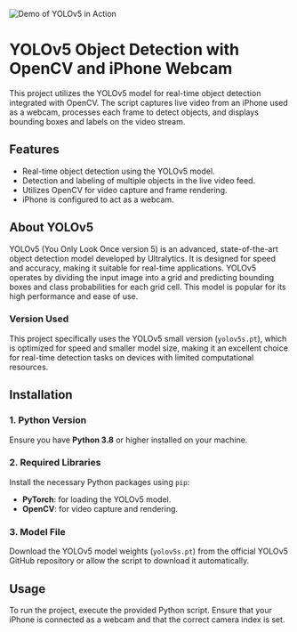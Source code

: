 ![Demo of YOLOv5 in Action](video.gif)




# **YOLOv5 Object Detection with OpenCV and iPhone Webcam**


This project utilizes the YOLOv5 model for real-time object detection integrated with OpenCV. The script captures live video from an iPhone used as a webcam, processes each frame to detect objects, and displays bounding boxes and labels on the video stream.

## **Features**
- Real-time object detection using the YOLOv5 model.
- Detection and labeling of multiple objects in the live video feed.
- Utilizes OpenCV for video capture and frame rendering.
- iPhone is configured to act as a webcam.

## **About YOLOv5**
YOLOv5 (You Only Look Once version 5) is an advanced, state-of-the-art object detection model developed by Ultralytics. It is designed for speed and accuracy, making it suitable for real-time applications. YOLOv5 operates by dividing the input image into a grid and predicting bounding boxes and class probabilities for each grid cell. This model is popular for its high performance and ease of use.

### **Version Used**
This project specifically uses the YOLOv5 small version (`yolov5s.pt`), which is optimized for speed and smaller model size, making it an excellent choice for real-time detection tasks on devices with limited computational resources.


## **Installation**

### **1. Python Version**
Ensure you have **Python 3.8** or higher installed on your machine.

### **2. Required Libraries**
Install the necessary Python packages using `pip`:
- **PyTorch**: for loading the YOLOv5 model.
- **OpenCV**: for video capture and rendering.

### **3. Model File**
Download the YOLOv5 model weights (`yolov5s.pt`) from the official YOLOv5 GitHub repository or allow the script to download it automatically.

## **Usage**
To run the project, execute the provided Python script. Ensure that your iPhone is connected as a webcam and that the correct camera index is set.

